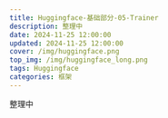 ```yaml
---
title: Huggingface-基础部分-05-Trainer
description: 整理中
date: 2024-11-25 12:00:00
updated: 2024-11-25 12:00:00
cover: /img/huggingface.png
top_img: /img/huggingface_long.png
tags: Huggingface
categories: 框架
---
```


整理中
